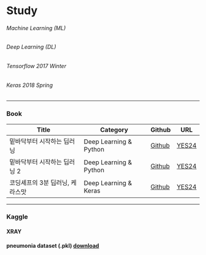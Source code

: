 # Study
###### Machine Learning (ML)
###### Deep Learning (DL)
###### Tensorflow 2017 Winter
###### Keras 2018 Spring
----------
### Book

|Title|Category|Github|URL|
|-----|--------|------|---|
|밑바닥부터 시작하는 딥러닝|Deep Learning & Python |[Github]()|[YES24](http://www.yes24.com/Product/Goods/34970929)|
|밑바닥부터 시작하는 딥러닝 2|Deep Learning & Python |[Github]()|[YES24](http://www.yes24.com/Product/Goods/72173703)|
|코딩셰프의 3분 딥러닝, 케라스맛|Deep Learning & Keras|[Github]()|[YES24](http://www.yes24.com/Product/Goods/57617933)|

----------
### Kaggle
#### XRAY
#### pneumonia dataset (.pkl) [download](https://drive.google.com/drive/folders/102q8Y446NfhLaY_P_vAZFKNOHr8hMZ5w?usp=sharing)
